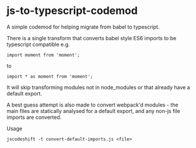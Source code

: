 # js-to-typescript-codemod
A simple codemod for helping migrate from babel to typescript.

There is a single transform that converts babel style ES6 imports to be typescript compatible e.g. 

```
import moment from 'moment';
```

to 

```
import * as moment from 'moment';
```

It will skip transforming modules not in node_modules or that already have a default export.

A best guess attempt is also made to convert webpack'd modules - the main files are statically analysed for a default export, and any non-js file imports are converted.

Usage
```
jscodeshift -t convert-default-imports.js <file>
```